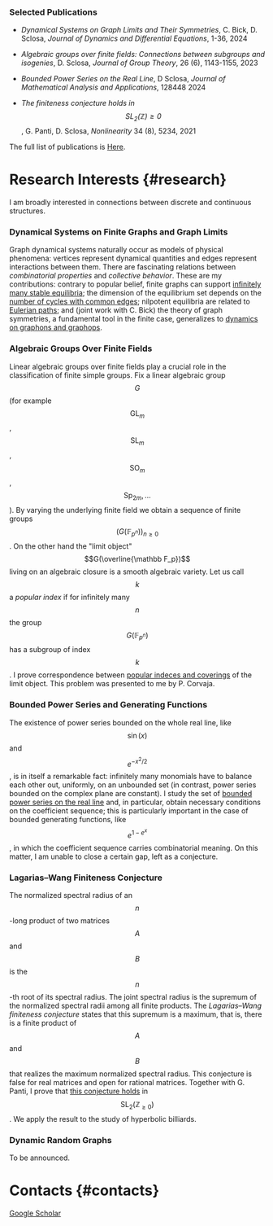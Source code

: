 

### Selected Publications

* _Dynamical Systems on Graph Limits and Their Symmetries_,
	C. Bick, D. Sclosa,
	_Journal of Dynamics and Differential Equations_, 1-36, 2024

* _Algebraic groups over finite fields: Connections between subgroups and isogenies_,
	D. Sclosa,
	_Journal of Group Theory_, 26 (6), 1143-1155, 2023

* _Bounded Power Series on the Real Line_,
	D Sclosa,
	_Journal of Mathematical Analysis and Applications_, 128448		2024

* _The finiteness conjecture holds in $$\mathrm{SL_2}(\mathbb Z){\geq 0}$$_,
	G. Panti, D. Sclosa,
	_Nonlinearity_ 34 (8), 5234, 2021

The full list of publications is [Here](https://scholar.google.com/citations?user=B392PEAAAAAJ).

# Research Interests {#research}
I am broadly interested in connections between discrete and continuous structures.

### Dynamical Systems on Finite Graphs and Graph Limits
Graph dynamical systems naturally occur as models of physical phenomena: vertices represent dynamical quantities and edges represent interactions between them.
There are fascinating relations between *combinatorial properties* and *collective behavior*. These are my contributions: contrary to popular belief, finite graphs can support [infinitely many stable equilibria](https://epubs.siam.org/doi/10.1137/23M155400X); the dimension of the equilibrium set
depends on the [number of cycles with common edges](https://arxiv.org/abs/2308.08311); nilpotent equilibria
are related to [Eulerian paths](https://arxiv.org/pdf/2112.12034); and (joint work with C. Bick) the theory of graph symmetries, a fundamental tool in the finite case, generalizes
to [dynamics on graphons and graphops](https://link.springer.com/article/10.1007/s10884-023-10334-7).

### Algebraic Groups Over Finite Fields
	
Linear algebraic groups over finite fields play a crucial role in the classification of finite simple groups.
Fix a linear algebraic group $$G$$ (for example $$\mathrm{GL}_m$$, $$\mathrm{SL}_m$$, $$\mathrm{SO}_m$$, $$\mathrm{Sp}_{2m}, \ldots$$).
By varying the underlying finite field we obtain a sequence of finite groups $$(G(\mathbb F_{p^n}))_{n\geq 0}$$.
On the other hand the "limit object" $$G(\overline{\mathbb F_p})$$ living on an algebraic closure is a smooth algebraic variety.
Let us call $$k$$ a *popular index* if for infinitely many $$n$$ the group $$G(\mathbb F_{p^n})$$ has a subgroup of index $$k$$.
I prove correspondence between [popular indeces and coverings](https://www.degruyter.com/document/doi/10.1515/jgth-2022-0110/html?lang=en) of the limit object.
This problem was presented to me by P. Corvaja.


### Bounded Power Series and Generating Functions

The existence of power series bounded on the whole real line, like $$\sin(x)$$ and $$e^{-x^2/2}$$,
is in itself a remarkable fact: infinitely many monomials have to balance each other out, uniformly, on an unbounded set
(in contrast, power series bounded on the complex plane are constant).
I study the set of [bounded power series on the real line]((https://www.sciencedirect.com/science/article/pii/S0022247X24003706)) and, in particular,
obtain necessary conditions on the coefficient sequence; this is particularly important in the case of bounded generating functions, like $$e^{1-e^x}$$, in which the coefficient sequence carries combinatorial meaning. On this matter, I am unable to close a certain gap, left as a conjecture.

### Lagarias–Wang Finiteness Conjecture

The normalized spectral radius of an $$n$$-long product of two matrices $$A$$ and $$B$$ is the $$n$$-th root of its spectral radius.
The joint spectral radius is the supremum of the normalized spectral radii among all finite products.
The *Lagarias–Wang finiteness conjecture* states that this supremum is a maximum, that is, there is a finite product of $$A$$ and $$B$$ that realizes
the maximum normalized spectral radius. This conjecture is false for real matrices and open for rational matrices.
Together with G. Panti, I prove that [this conjecture holds](https://iopscience.iop.org/article/10.1088/1361-6544/ac0484/meta) in $$\mathrm{SL}_2(\mathbb Z_{\geq 0})$$.
We apply the result to the study of hyperbolic billiards.

### Dynamic Random Graphs
To be announced.


# Contacts {#contacts}
[Google Scholar](https://scholar.google.com/citations?user=B392PEAAAAAJ)




<script
  src="https://cdn.mathjax.org/mathjax/latest/MathJax.js?config=TeX-AMS-MML_HTMLorMML"
  type="text/javascript">
</script>




